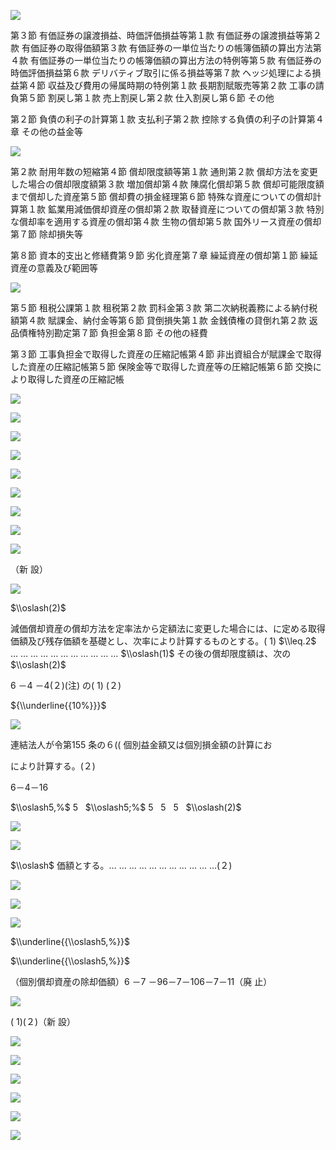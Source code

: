 ![](https://www.nta.go.jp/tmp/c79fb538-512b-4bb0-9080-4525606ac9a5/images/313479fec6471acbfa6be40fad058654838de8f2d9fe0737ec4662837a33e2c9.jpg)

第３節 有価証券の譲渡損益、時価評価損益等第１款 有価証券の譲渡損益等第２款 有価証券の取得価額第３款 有価証券の一単位当たりの帳簿価額の算出方法第４款 有価証券の一単位当たりの帳簿価額の算出方法の特例等第５款 有価証券の時価評価損益第６款 デリバティブ取引に係る損益等第７款 ヘッジ処理による損益第４節 収益及び費用の帰属時期の特例第１款 長期割賦販売等第２款 工事の請負第５節 割戻し第１款 売上割戻し第２款 仕入割戻し第６節 その他

第２節 負債の利子の計算第１款 支払利子第２款 控除する負債の利子の計算第４章 その他の益金等

![](https://www.nta.go.jp/tmp/c79fb538-512b-4bb0-9080-4525606ac9a5/images/b914d249ce719c3e23c9bfad64b7051e6141485d0dbc6561f5cdbc9952c6824c.jpg)

第２款 耐用年数の短縮第４節 償却限度額等第１款 通則第２款 償却方法を変更した場合の償却限度額第３款 増加償却第４款 陳腐化償却第５款 償却可能限度額まで償却した資産第５節 償却費の損金経理第６節 特殊な資産についての償却計算第１款 鉱業用減価償却資産の償却第２款 取替資産についての償却第３款 特別な償却率を適用する資産の償却第４款 生物の償却第５款 国外リース資産の償却第７節 除却損失等

第８節 資本的支出と修繕費第９節 劣化資産第７章 繰延資産の償却第１節 繰延資産の意義及び範囲等

![](https://www.nta.go.jp/tmp/c79fb538-512b-4bb0-9080-4525606ac9a5/images/78b09329467d6b7a635d6c5cea6e6564c3c47b19018053ecf4d9901af9c3a013.jpg)

第５節 租税公課第１款 租税第２款 罰科金第３款 第二次納税義務による納付税額第４款 賦課金、納付金等第６節 貸倒損失第１款 金銭債権の貸倒れ第２款 返品債権特別勘定第７節 負担金第８節 その他の経費

第３節 工事負担金で取得した資産の圧縮記帳第４節 非出資組合が賦課金で取得した資産の圧縮記帳第５節 保険金等で取得した資産等の圧縮記帳第６節 交換により取得した資産の圧縮記帳

![](https://www.nta.go.jp/tmp/c79fb538-512b-4bb0-9080-4525606ac9a5/images/21b1d7f0e116e44604e75937ea463b3d1d3b898d652115057956808145bef900.jpg)

![](https://www.nta.go.jp/tmp/c79fb538-512b-4bb0-9080-4525606ac9a5/images/1db649949733108f968180acd5c8748fd467287de2bf30ed1af4af871db2f86e.jpg)

![](https://www.nta.go.jp/tmp/c79fb538-512b-4bb0-9080-4525606ac9a5/images/206094b66203c8d962872b16f7bec1e9b0d5718c42720df75516fb80c40a41c8.jpg)

![](https://www.nta.go.jp/tmp/c79fb538-512b-4bb0-9080-4525606ac9a5/images/08fe7c84793f07c05aaf0f9fa4ced99d1f7891c83c251e9e894fea17876312b0.jpg)

![](https://www.nta.go.jp/tmp/c79fb538-512b-4bb0-9080-4525606ac9a5/images/04fce3c868885b320349a1621599c666a84a8c36cfa9e32e67751ccc5d246b46.jpg)

![](https://www.nta.go.jp/tmp/c79fb538-512b-4bb0-9080-4525606ac9a5/images/22f8d6531c43db934e7e09f45bdba3fb64a42c7872e9506e9cb1479fb758a20e.jpg)

![](https://www.nta.go.jp/tmp/c79fb538-512b-4bb0-9080-4525606ac9a5/images/84c75e60beeefed9080fd99cffb01fb1f67cf900e4d891cd9e78618b056fbdb4.jpg)

![](https://www.nta.go.jp/tmp/c79fb538-512b-4bb0-9080-4525606ac9a5/images/a37d4275f30e34792ed232d4d617fb44c2727d3d90f685515227f905bf4e04be.jpg)

![](https://www.nta.go.jp/tmp/c79fb538-512b-4bb0-9080-4525606ac9a5/images/ac3b7a2da45b2f4924b76c3d4dabf704c7ae52637bf9c0cc1f04c41624beab4c.jpg)

（新 設）

![](https://www.nta.go.jp/tmp/c79fb538-512b-4bb0-9080-4525606ac9a5/images/cf52ebe432c6acfbe4b42ec38d757345fd30232265f35d347e5265d9d189b4e0.jpg)

$\\oslash(2)$

減価償却資産の償却方法を定率法から定額法に変更した場合には、に定める取得価額及び残存価額を基礎とし、次率により計算するものとする。( 1) $\\leq.2$ … … … … … … … … … … … $\\oslash(1)$ その後の償却限度額は、次の$\\oslash(2)$

6 －4 －4(２)(注) の( 1) (２)

${\\underline{{10%}}}$

![](https://www.nta.go.jp/tmp/c79fb538-512b-4bb0-9080-4525606ac9a5/images/48ee7b27bd76480beddc0b8b0edcf2b1c37eced9f98d3f0aa0fef4a04a517e08.jpg)

連結法人が令第155 条の６(( 個別益金額又は個別損金額の計算にお

により計算する。(２)

6－4－16

$\\oslash5,%$ $5 ~~%$ $\\oslash5;%$ $5~~%$ $5 ~~%$ $5~~%$ $\\oslash(2)$

![](https://www.nta.go.jp/tmp/c79fb538-512b-4bb0-9080-4525606ac9a5/images/eddb990eb0f33bbca93786cb8bffc6ce86d2c176ce11beda60a4fda3983da083.jpg)

![](https://www.nta.go.jp/tmp/c79fb538-512b-4bb0-9080-4525606ac9a5/images/b91c140eba52569c5c0ee7a614b1a6848fe64ace7c3dca8113be42fac48f9569.jpg)

$\\oslash$ 価額とする。… … … … … … … … … … …(２)

![](https://www.nta.go.jp/tmp/c79fb538-512b-4bb0-9080-4525606ac9a5/images/908c4a062029d8aa608711070ef05a56df434e53a3b1bed10bbcaa5789659343.jpg)

![](https://www.nta.go.jp/tmp/c79fb538-512b-4bb0-9080-4525606ac9a5/images/b35753fd6364e2bd9492a851fd8fdcd674e7c01fb5254b833ad5bdeab416c729.jpg)

![](https://www.nta.go.jp/tmp/c79fb538-512b-4bb0-9080-4525606ac9a5/images/1ea824cdcd4050335a740b8e4e9c52bf26aa7a365f348cde0551284cbd679630.jpg)

$\\underline{{\\oslash5,%}}$

$\\underline{{\\oslash5,%}}$

（個別償却資産の除却価額）6 －7 －96－7－106－7－11（廃 止）

![](https://www.nta.go.jp/tmp/c79fb538-512b-4bb0-9080-4525606ac9a5/images/e1bcc586aeef6d47526db7292d541847d88d16a44b824601dd75743f9d7dd6eb.jpg)

( 1)(２)（新 設）

![](https://www.nta.go.jp/tmp/c79fb538-512b-4bb0-9080-4525606ac9a5/images/3bff7e1c360895889881b2d12605a6b73297e66c2e0f7d0b8dd7f28210e708e6.jpg)

![](https://www.nta.go.jp/tmp/c79fb538-512b-4bb0-9080-4525606ac9a5/images/e61cdeaa71ae9e447d37c5030e0f1f20eb2d9b81e5685e775644cb3086214a00.jpg)

![](https://www.nta.go.jp/tmp/c79fb538-512b-4bb0-9080-4525606ac9a5/images/1fdc019c048070a6591ce1aef2a1b704b9f2eadad414363468c85a014cd73bdc.jpg)

![](https://www.nta.go.jp/tmp/c79fb538-512b-4bb0-9080-4525606ac9a5/images/d8b65a87596f48eac3b41090c4fa135e040e823abd8ec9dcd8a2aeba8971fc8b.jpg)

![](https://www.nta.go.jp/tmp/c79fb538-512b-4bb0-9080-4525606ac9a5/images/85fca21766eedfbc6d4c739239e655492dd647b3f59933cc960ab63389b938e6.jpg)

![](https://www.nta.go.jp/tmp/c79fb538-512b-4bb0-9080-4525606ac9a5/images/55b5e4788630e8925e37ffecd3a3359c73796899ec698c40d5c228a4c869709e.jpg)